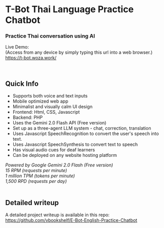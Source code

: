 # T-Bot Thai Language Practice Chatbot

### Practice Thai conversation using AI

Live Demo:<br>
(Access from any device by simply typing this url into a web browser.)<br>
https://t-bot.woza.work/

<br>

## Quick Info
- Supports both voice and text inputs
- Mobile optimized web app
- Minimalist and visually calm UI design
- Frontend: Html, CSS, Javascript
- Backend: PHP
- Uses the Gemini 2.0 Flash API (Free version)
- Set up as a three-agent LLM system - chat, correction, translation
- Uses Javascript SpeechRecognition to convert the user's speech into text.
- Uses Javascript SpeechSynthesis to convert text to speech
- Has visual audio cues for deaf learners
- Can be deployed on any website hosting platform

<i>Powered by Google Gemini 2.0 Flash (Free version)<br>
15 RPM (requests per minute)<br>
1 million TPM (tokens per minute)<br>
1,500 RPD (requests per day)</i>
<br>
<br>

## Detailed writeup

A detailed project writeup is available in this repo:<br>
https://github.com/vbookshelf/E-Bot-English-Practice-Chatbot
<br>
<br>


  
